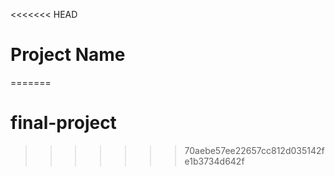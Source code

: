 <<<<<<< HEAD
# Project Name
=======
# final-project
>>>>>>> 70aebe57ee22657cc812d035142fe1b3734d642f
